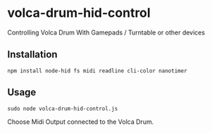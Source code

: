 # volca-drum-hid-control
Controlling Volca Drum With Gamepads / Turntable or other devices


## Installation
`npm install node-hid fs midi readline cli-color nanotimer`

## Usage
`sudo node volca-drum-hid-control.js`

Choose Midi Output connected to the Volca Drum.


